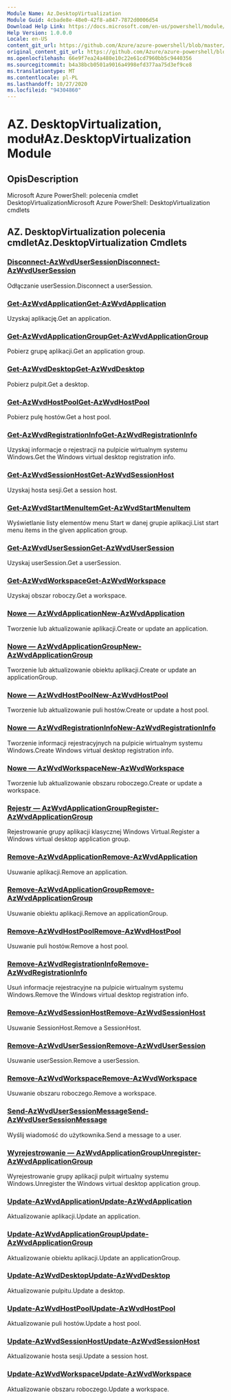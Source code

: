 ```yaml
---
Module Name: Az.DesktopVirtualization
Module Guid: 4cbade8e-48e0-42f8-a847-7872d0006d54
Download Help Link: https://docs.microsoft.com/en-us/powershell/module/az.desktopvirtualization
Help Version: 1.0.0.0
Locale: en-US
content_git_url: https://github.com/Azure/azure-powershell/blob/master/src/DesktopVirtualization/help/Az.DesktopVirtualization.md
original_content_git_url: https://github.com/Azure/azure-powershell/blob/master/src/DesktopVirtualization/help/Az.DesktopVirtualization.md
ms.openlocfilehash: 66e9f7ea24a480e10c22e61cd7960bb5c9440356
ms.sourcegitcommit: b4a38bcb0501a9016a4998efd377aa75d3ef9ce8
ms.translationtype: MT
ms.contentlocale: pl-PL
ms.lasthandoff: 10/27/2020
ms.locfileid: "94304860"
---
```

# <span data-ttu-id="52d27-101">AZ. DesktopVirtualization, moduł</span><span class="sxs-lookup"><span data-stu-id="52d27-101">Az.DesktopVirtualization Module</span></span>
## <span data-ttu-id="52d27-102">Opis</span><span class="sxs-lookup"><span data-stu-id="52d27-102">Description</span></span>
<span data-ttu-id="52d27-103">Microsoft Azure PowerShell: polecenia cmdlet DesktopVirtualization</span><span class="sxs-lookup"><span data-stu-id="52d27-103">Microsoft Azure PowerShell: DesktopVirtualization cmdlets</span></span>

## <span data-ttu-id="52d27-104">AZ. DesktopVirtualization polecenia cmdlet</span><span class="sxs-lookup"><span data-stu-id="52d27-104">Az.DesktopVirtualization Cmdlets</span></span>
### [<span data-ttu-id="52d27-105">Disconnect-AzWvdUserSession</span><span class="sxs-lookup"><span data-stu-id="52d27-105">Disconnect-AzWvdUserSession</span></span>](Disconnect-AzWvdUserSession.md)
<span data-ttu-id="52d27-106">Odłączanie userSession.</span><span class="sxs-lookup"><span data-stu-id="52d27-106">Disconnect a userSession.</span></span>

### [<span data-ttu-id="52d27-107">Get-AzWvdApplication</span><span class="sxs-lookup"><span data-stu-id="52d27-107">Get-AzWvdApplication</span></span>](Get-AzWvdApplication.md)
<span data-ttu-id="52d27-108">Uzyskaj aplikację.</span><span class="sxs-lookup"><span data-stu-id="52d27-108">Get an application.</span></span>

### [<span data-ttu-id="52d27-109">Get-AzWvdApplicationGroup</span><span class="sxs-lookup"><span data-stu-id="52d27-109">Get-AzWvdApplicationGroup</span></span>](Get-AzWvdApplicationGroup.md)
<span data-ttu-id="52d27-110">Pobierz grupę aplikacji.</span><span class="sxs-lookup"><span data-stu-id="52d27-110">Get an application group.</span></span>

### [<span data-ttu-id="52d27-111">Get-AzWvdDesktop</span><span class="sxs-lookup"><span data-stu-id="52d27-111">Get-AzWvdDesktop</span></span>](Get-AzWvdDesktop.md)
<span data-ttu-id="52d27-112">Pobierz pulpit.</span><span class="sxs-lookup"><span data-stu-id="52d27-112">Get a desktop.</span></span>

### [<span data-ttu-id="52d27-113">Get-AzWvdHostPool</span><span class="sxs-lookup"><span data-stu-id="52d27-113">Get-AzWvdHostPool</span></span>](Get-AzWvdHostPool.md)
<span data-ttu-id="52d27-114">Pobierz pulę hostów.</span><span class="sxs-lookup"><span data-stu-id="52d27-114">Get a host pool.</span></span>

### [<span data-ttu-id="52d27-115">Get-AzWvdRegistrationInfo</span><span class="sxs-lookup"><span data-stu-id="52d27-115">Get-AzWvdRegistrationInfo</span></span>](Get-AzWvdRegistrationInfo.md)
<span data-ttu-id="52d27-116">Uzyskaj informacje o rejestracji na pulpicie wirtualnym systemu Windows.</span><span class="sxs-lookup"><span data-stu-id="52d27-116">Get the Windows virtual desktop registration info.</span></span>

### [<span data-ttu-id="52d27-117">Get-AzWvdSessionHost</span><span class="sxs-lookup"><span data-stu-id="52d27-117">Get-AzWvdSessionHost</span></span>](Get-AzWvdSessionHost.md)
<span data-ttu-id="52d27-118">Uzyskaj hosta sesji.</span><span class="sxs-lookup"><span data-stu-id="52d27-118">Get a session host.</span></span>

### [<span data-ttu-id="52d27-119">Get-AzWvdStartMenuItem</span><span class="sxs-lookup"><span data-stu-id="52d27-119">Get-AzWvdStartMenuItem</span></span>](Get-AzWvdStartMenuItem.md)
<span data-ttu-id="52d27-120">Wyświetlanie listy elementów menu Start w danej grupie aplikacji.</span><span class="sxs-lookup"><span data-stu-id="52d27-120">List start menu items in the given application group.</span></span>

### [<span data-ttu-id="52d27-121">Get-AzWvdUserSession</span><span class="sxs-lookup"><span data-stu-id="52d27-121">Get-AzWvdUserSession</span></span>](Get-AzWvdUserSession.md)
<span data-ttu-id="52d27-122">Uzyskaj userSession.</span><span class="sxs-lookup"><span data-stu-id="52d27-122">Get a userSession.</span></span>

### [<span data-ttu-id="52d27-123">Get-AzWvdWorkspace</span><span class="sxs-lookup"><span data-stu-id="52d27-123">Get-AzWvdWorkspace</span></span>](Get-AzWvdWorkspace.md)
<span data-ttu-id="52d27-124">Uzyskaj obszar roboczy.</span><span class="sxs-lookup"><span data-stu-id="52d27-124">Get a workspace.</span></span>

### [<span data-ttu-id="52d27-125">Nowe — AzWvdApplication</span><span class="sxs-lookup"><span data-stu-id="52d27-125">New-AzWvdApplication</span></span>](New-AzWvdApplication.md)
<span data-ttu-id="52d27-126">Tworzenie lub aktualizowanie aplikacji.</span><span class="sxs-lookup"><span data-stu-id="52d27-126">Create or update an application.</span></span>

### [<span data-ttu-id="52d27-127">Nowe — AzWvdApplicationGroup</span><span class="sxs-lookup"><span data-stu-id="52d27-127">New-AzWvdApplicationGroup</span></span>](New-AzWvdApplicationGroup.md)
<span data-ttu-id="52d27-128">Tworzenie lub aktualizowanie obiektu aplikacji.</span><span class="sxs-lookup"><span data-stu-id="52d27-128">Create or update an applicationGroup.</span></span>

### [<span data-ttu-id="52d27-129">Nowe — AzWvdHostPool</span><span class="sxs-lookup"><span data-stu-id="52d27-129">New-AzWvdHostPool</span></span>](New-AzWvdHostPool.md)
<span data-ttu-id="52d27-130">Tworzenie lub aktualizowanie puli hostów.</span><span class="sxs-lookup"><span data-stu-id="52d27-130">Create or update a host pool.</span></span>

### [<span data-ttu-id="52d27-131">Nowe — AzWvdRegistrationInfo</span><span class="sxs-lookup"><span data-stu-id="52d27-131">New-AzWvdRegistrationInfo</span></span>](New-AzWvdRegistrationInfo.md)
<span data-ttu-id="52d27-132">Tworzenie informacji rejestracyjnych na pulpicie wirtualnym systemu Windows.</span><span class="sxs-lookup"><span data-stu-id="52d27-132">Create Windows virtual desktop registration info.</span></span>

### [<span data-ttu-id="52d27-133">Nowe — AzWvdWorkspace</span><span class="sxs-lookup"><span data-stu-id="52d27-133">New-AzWvdWorkspace</span></span>](New-AzWvdWorkspace.md)
<span data-ttu-id="52d27-134">Tworzenie lub aktualizowanie obszaru roboczego.</span><span class="sxs-lookup"><span data-stu-id="52d27-134">Create or update a workspace.</span></span>

### [<span data-ttu-id="52d27-135">Rejestr — AzWvdApplicationGroup</span><span class="sxs-lookup"><span data-stu-id="52d27-135">Register-AzWvdApplicationGroup</span></span>](Register-AzWvdApplicationGroup.md)
<span data-ttu-id="52d27-136">Rejestrowanie grupy aplikacji klasycznej Windows Virtual.</span><span class="sxs-lookup"><span data-stu-id="52d27-136">Register a Windows virtual desktop application group.</span></span>

### [<span data-ttu-id="52d27-137">Remove-AzWvdApplication</span><span class="sxs-lookup"><span data-stu-id="52d27-137">Remove-AzWvdApplication</span></span>](Remove-AzWvdApplication.md)
<span data-ttu-id="52d27-138">Usuwanie aplikacji.</span><span class="sxs-lookup"><span data-stu-id="52d27-138">Remove an application.</span></span>

### [<span data-ttu-id="52d27-139">Remove-AzWvdApplicationGroup</span><span class="sxs-lookup"><span data-stu-id="52d27-139">Remove-AzWvdApplicationGroup</span></span>](Remove-AzWvdApplicationGroup.md)
<span data-ttu-id="52d27-140">Usuwanie obiektu aplikacji.</span><span class="sxs-lookup"><span data-stu-id="52d27-140">Remove an applicationGroup.</span></span>

### [<span data-ttu-id="52d27-141">Remove-AzWvdHostPool</span><span class="sxs-lookup"><span data-stu-id="52d27-141">Remove-AzWvdHostPool</span></span>](Remove-AzWvdHostPool.md)
<span data-ttu-id="52d27-142">Usuwanie puli hostów.</span><span class="sxs-lookup"><span data-stu-id="52d27-142">Remove a host pool.</span></span>

### [<span data-ttu-id="52d27-143">Remove-AzWvdRegistrationInfo</span><span class="sxs-lookup"><span data-stu-id="52d27-143">Remove-AzWvdRegistrationInfo</span></span>](Remove-AzWvdRegistrationInfo.md)
<span data-ttu-id="52d27-144">Usuń informacje rejestracyjne na pulpicie wirtualnym systemu Windows.</span><span class="sxs-lookup"><span data-stu-id="52d27-144">Remove the Windows virtual desktop registration info.</span></span>

### [<span data-ttu-id="52d27-145">Remove-AzWvdSessionHost</span><span class="sxs-lookup"><span data-stu-id="52d27-145">Remove-AzWvdSessionHost</span></span>](Remove-AzWvdSessionHost.md)
<span data-ttu-id="52d27-146">Usuwanie SessionHost.</span><span class="sxs-lookup"><span data-stu-id="52d27-146">Remove a SessionHost.</span></span>

### [<span data-ttu-id="52d27-147">Remove-AzWvdUserSession</span><span class="sxs-lookup"><span data-stu-id="52d27-147">Remove-AzWvdUserSession</span></span>](Remove-AzWvdUserSession.md)
<span data-ttu-id="52d27-148">Usuwanie userSession.</span><span class="sxs-lookup"><span data-stu-id="52d27-148">Remove a userSession.</span></span>

### [<span data-ttu-id="52d27-149">Remove-AzWvdWorkspace</span><span class="sxs-lookup"><span data-stu-id="52d27-149">Remove-AzWvdWorkspace</span></span>](Remove-AzWvdWorkspace.md)
<span data-ttu-id="52d27-150">Usuwanie obszaru roboczego.</span><span class="sxs-lookup"><span data-stu-id="52d27-150">Remove a workspace.</span></span>

### [<span data-ttu-id="52d27-151">Send-AzWvdUserSessionMessage</span><span class="sxs-lookup"><span data-stu-id="52d27-151">Send-AzWvdUserSessionMessage</span></span>](Send-AzWvdUserSessionMessage.md)
<span data-ttu-id="52d27-152">Wyślij wiadomość do użytkownika.</span><span class="sxs-lookup"><span data-stu-id="52d27-152">Send a message to a user.</span></span>

### [<span data-ttu-id="52d27-153">Wyrejestrowanie — AzWvdApplicationGroup</span><span class="sxs-lookup"><span data-stu-id="52d27-153">Unregister-AzWvdApplicationGroup</span></span>](Unregister-AzWvdApplicationGroup.md)
<span data-ttu-id="52d27-154">Wyrejestrowanie grupy aplikacji pulpit wirtualny systemu Windows.</span><span class="sxs-lookup"><span data-stu-id="52d27-154">Unregister the Windows virtual desktop application group.</span></span>

### [<span data-ttu-id="52d27-155">Update-AzWvdApplication</span><span class="sxs-lookup"><span data-stu-id="52d27-155">Update-AzWvdApplication</span></span>](Update-AzWvdApplication.md)
<span data-ttu-id="52d27-156">Aktualizowanie aplikacji.</span><span class="sxs-lookup"><span data-stu-id="52d27-156">Update an application.</span></span>

### [<span data-ttu-id="52d27-157">Update-AzWvdApplicationGroup</span><span class="sxs-lookup"><span data-stu-id="52d27-157">Update-AzWvdApplicationGroup</span></span>](Update-AzWvdApplicationGroup.md)
<span data-ttu-id="52d27-158">Aktualizowanie obiektu aplikacji.</span><span class="sxs-lookup"><span data-stu-id="52d27-158">Update an applicationGroup.</span></span>

### [<span data-ttu-id="52d27-159">Update-AzWvdDesktop</span><span class="sxs-lookup"><span data-stu-id="52d27-159">Update-AzWvdDesktop</span></span>](Update-AzWvdDesktop.md)
<span data-ttu-id="52d27-160">Aktualizowanie pulpitu.</span><span class="sxs-lookup"><span data-stu-id="52d27-160">Update a desktop.</span></span>

### [<span data-ttu-id="52d27-161">Update-AzWvdHostPool</span><span class="sxs-lookup"><span data-stu-id="52d27-161">Update-AzWvdHostPool</span></span>](Update-AzWvdHostPool.md)
<span data-ttu-id="52d27-162">Aktualizowanie puli hostów.</span><span class="sxs-lookup"><span data-stu-id="52d27-162">Update a host pool.</span></span>

### [<span data-ttu-id="52d27-163">Update-AzWvdSessionHost</span><span class="sxs-lookup"><span data-stu-id="52d27-163">Update-AzWvdSessionHost</span></span>](Update-AzWvdSessionHost.md)
<span data-ttu-id="52d27-164">Aktualizowanie hosta sesji.</span><span class="sxs-lookup"><span data-stu-id="52d27-164">Update a session host.</span></span>

### [<span data-ttu-id="52d27-165">Update-AzWvdWorkspace</span><span class="sxs-lookup"><span data-stu-id="52d27-165">Update-AzWvdWorkspace</span></span>](Update-AzWvdWorkspace.md)
<span data-ttu-id="52d27-166">Aktualizowanie obszaru roboczego.</span><span class="sxs-lookup"><span data-stu-id="52d27-166">Update a workspace.</span></span>

